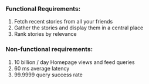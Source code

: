 ### Functional Requirements:

1. Fetch recent stories from all your friends
2. Gather the stories and display them in a central place
3. Rank stories by relevance

### Non-functional requirements:

1. 10 billion / day Homepage views and feed queries
2. 60 ms average latency
3. 99.9999 query success rate

